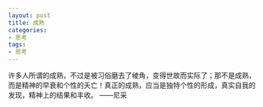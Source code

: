 ```yaml
---
layout: post
title: 成熟
categories:
- 思考
tags:
- 思考
---
```


许多人所谓的成熟，不过是被习俗磨去了棱角，变得世故而实际了；那不是成熟，而是精神的早衰和个性的夭亡！真正的成熟，应当是独特个性的形成，真实自我的发现，精神上的结果和丰收。
——尼采

